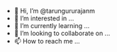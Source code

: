 - 👋 Hi, I’m @tarungururajanm
- 👀 I’m interested in ...
- 🌱 I’m currently learning ...
- 💞️ I’m looking to collaborate on ...
- 📫 How to reach me ...

<!---
tarungururajanm/tarungururajanm is a ✨ special ✨ repository because its `README.md` (this file) appears on your GitHub profile.
You can click the Preview link to take a look at your changes.
--->
